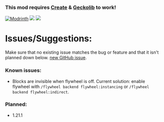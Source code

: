 ### This mod requires [Create](https://modrinth.com/mod/create) & [Geckolib](https://modrinth.com/mod/geckolib) to work!

<a href="https://modrinth.com/mod/northstar-redux"><img src="https://img.shields.io/modrinth/dt/northstar-redux?logo=modrinth&label=&suffix=%20&style=for-the-badge&color=242629&labelColor=5ca424&logoColor=1c1c1c" alt="Modrinth"></a>
<a href="https://discord.gg/nn96VTzeqj"><img src="https://img.shields.io/discord/1395363398102945822?style=for-the-badge&logo=discord&label=Discord"></a>
<a href="https://ko-fi.com/redstonneur1256"><img src="https://shields.io/badge/ko--fi-donate-ff5f5f?logo=ko-fi&style=for-the-badge"></a>

# Issues/Suggestions:
Make sure that no existing issue matches the bug or feature and that it isn't planned down below. [new GitHub issue](https://github.com/Redstonneur1256/Northstar-Redux/issues/new).

### Known issues:
- Blocks are invisible when flywheel is off. Current solution: enable flywheel with `/flywheel backend flywheel:instancing` or `/flywheel backend flywheel:indirect`.

### Planned:
- 1.21.1
